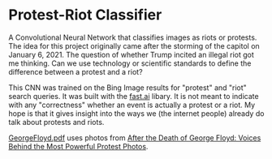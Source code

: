 # Protest-Riot Classifier

A Convolutional Neural Network that classifies images as riots or protests. The idea for this project originally came after the storming of the capitol on January 6, 2021. The question of whether Trump incited an illegal riot got me thinking. Can we use technology or scientific standards to define the difference between a protest and a riot? 


This CNN was trained on the Bing Image results for "protest" and "riot" search queries. It was built with the [fast.ai](docs.fast.ai) libary. It is not meant to indicate with any "correctness" whether an event is actually a protest or a riot. My hope is that it gives insight into the ways we (the internet people) already do talk about protests and riots. 


[GeorgeFloyd.pdf](https://github.com/ollycohen/riot_classifier/blob/main/GeorgeFloyd.pdf) uses photos from [After the Death of George Floyd: Voices Behind the Most Powerful Protest Photos](https://time.com/5844377/george-floyd-protests-minneapolis-photos/). 


